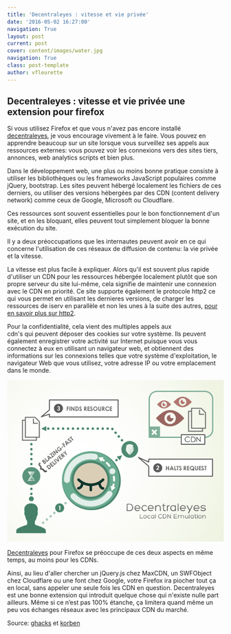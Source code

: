 ```yaml
---
title: 'Decentraleyes : vitesse et vie privée'
date: '2016-05-02 16:27:00'
navigation: True
layout: post
current: post
cover: content/images/water.jpg
navigation: True
class: post-template
author: vfleurette
---
```


## Decentraleyes : vitesse et vie privée une extension pour firefox


Si vous utilisez Firefox et que vous n'avez pas encore installé [decentraleyes](https://addons.mozilla.org/fr/firefox/addon/decentraleyes/), je vous encourage vivement à le faire. Vous pouvez en apprendre beaucoup sur un site lorsque vous surveillez ses appels aux ressources externes: vous pouvez voir les connexions vers des sites tiers, annonces, web analytics scripts et bien plus.

Dans le développement web, une plus ou moins bonne pratique consiste à utiliser les bibliothèques ou les frameworks JavaScript populaires comme jQuery, bootstrap. Les sites peuvent hébergé localement les fichiers de ces derniers, ou utiliser des versions hébergées par des CDN (content delivery network) comme ceux de Google, Microsoft ou Cloudflare.

Ces ressources sont souvent essentielles pour le bon fonctionnement d'un site, et en les bloquant, elles peuvent tout simplement bloquer la bonne exécution du site.

Il y a deux préoccupations que les internautes peuvent avoir en ce qui concerne l'utilisation de ces réseaux de diffusion de contenu: la vie privée et la vitesse.

La vitesse est plus facile à expliquer. Alors qu'il est souvent plus rapide d'utiliser un CDN pour les ressources hébergée localement plutôt que son propre serveur du site lui-même, cela signifie de maintenir une connexion avec le CDN en priorité. Ce site supporte également le protocole http2 ce qui vous permet en utilisant les dernieres versions, de charger les ressources de iserv en parallèle et non les unes à la suite des autres, [pour en savoir plus sur http2](https://iserv.fr/ready-for-http2-with-nginx-on-centos-7/).

Pour la confidentialité, cela vient des multiples appels aux cdn's qui peuvent déposer des cookies sur votre système. Ils peuvent également enregistrer votre activité sur Internet puisque vous vous connectez à eux en utilisant un navigateur web, et obtiennent des informations sur les connexions telles que votre système d'exploitation, le navigateur Web que vous utilisez, votre adresse IP ou votre emplacement dans le monde.

![decentralize](/content/images/2018/02/decentralize.png)

[Decentraleyes](https://addons.mozilla.org/fr/firefox/addon/decentraleyes/) pour Firefox se préoccupe de ces deux aspects en même temps, au moins pour les CDNs.

Ainsi, au lieu d'aller chercher un jQuery.js chez MaxCDN, un SWFObject chez Cloudflare ou une font chez Google, votre Firefox ira piocher tout ça en local, sans appeler une seule fois les CDN en question. Decentraleyes est une bonne extension qui introduit quelque chose qui n'existe nulle part ailleurs. Même si ce n’est pas 100% étanche, ça limitera quand même un peu vos échanges réseaux avec les principaux CDN du marché.

Source: [ghacks](http://www.ghacks.net/2015/11/23/decentraleyes-for-firefox-loads-cdn-resources-locally/) et [korben](http://korben.info/decentraleyes-bloquer-appels-aux-cdn-casser-sites-web.html)